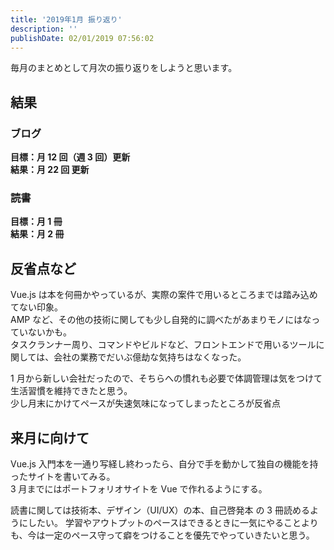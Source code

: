 ```yaml
---
title: '2019年1月 振り返り'
description: ''
publishDate: 02/01/2019 07:56:02
---
```


<p>毎月のまとめとして月次の振り返りをしようと思います。</p>

<h2>結果</h2>

<h3>ブログ</h3>

<p><strong>目標：月 12 回（週 3 回）更新</strong><br/>
<strong>結果：月 22 回 更新</strong></p>

<h3>読書</h3>

<p><strong>目標：月 1 冊</strong><br/>
<strong>結果：月 2 冊</strong></p>

<h2>反省点など</h2>

<p>Vue.js は本を何冊かやっているが、実際の案件で用いるところまでは踏み込めてない印象。<br/>
AMP など、その他の技術に関しても少し自発的に調べたがあまりモノにはなっていないかも。<br/>
タスクランナー周り、コマンドやビルドなど、フロントエンドで用いるツールに関しては、会社の業務でだいぶ億劫な気持ちはなくなった。</p>

<p>1 月から新しい会社だったので、そちらへの慣れも必要で体調管理は気をつけて生活習慣を維持できたと思う。<br/>
少し月末にかけてペースが失速気味になってしまったところが反省点</p>

<h2>来月に向けて</h2>

<p>Vue.js 入門本を一通り写経し終わったら、自分で手を動かして独自の機能を持ったサイトを書いてみる。<br/>
3 月までにはポートフォリオサイトを Vue で作れるようにする。</p>

<p>読書に関しては技術本、デザイン（UI/UX）の本、自己啓発本 の 3 冊読めるようにしたい。
学習やアウトプットのペースはできるときに一気にやることよりも、今は一定のペース守って癖をつけることを優先でやっていきたいと思う。</p>
